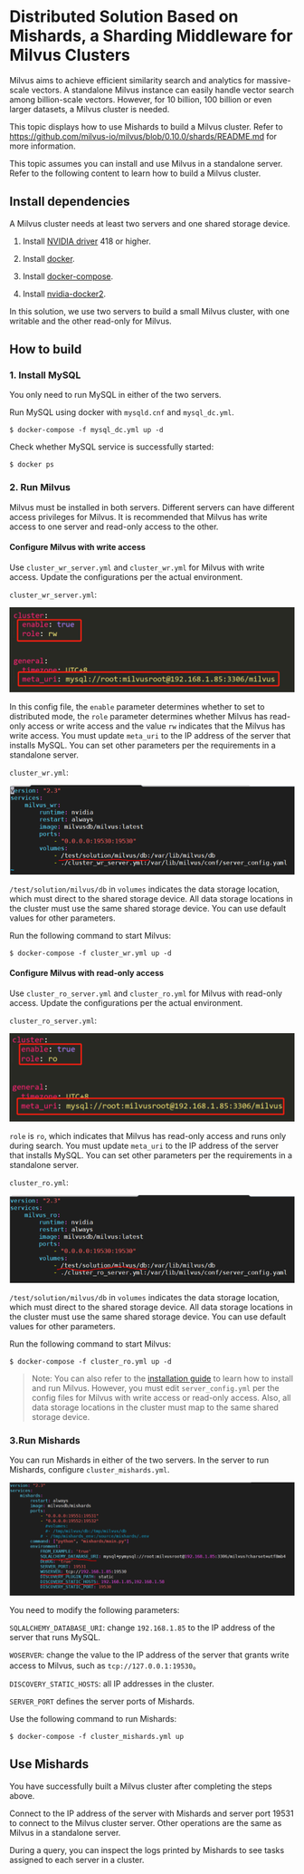 # Distributed Solution Based on Mishards, a Sharding Middleware for Milvus Clusters

Milvus aims to achieve efficient similarity search and analytics for massive-scale vectors. A standalone Milvus instance can easily handle vector search among billion-scale vectors. However, for 10 billion, 100 billion or even larger datasets, a Milvus cluster is needed.

This topic displays how to use Mishards to build a Milvus cluster. Refer to https://github.com/milvus-io/milvus/blob/0.10.0/shards/README.md for more information.

This topic assumes you can install and use Milvus in a standalone server. Refer to the following content to learn how to build a Milvus cluster.

## Install dependencies

A Milvus cluster needs at least two servers and one shared storage device.

1. Install [NVIDIA driver](https://www.nvidia.com/Download/index.aspx) 418 or higher.

2. Install [docker](https://docs.docker.com/install/linux/docker-ce/ubuntu/).

3. Install [docker-compose](https://docs.docker.com/compose/install/).

4. Install [nvidia-docker2](https://github.com/nvidia/nvidia-docker/wiki/Installation-(version-2.0)).

In this solution, we use two servers to build a small Milvus cluster, with one writable and the other read-only for Milvus.

## How to build

### 1. Install MySQL

You only need to run MySQL in either of the two servers.

Run MySQL using docker with `mysqld.cnf` and `mysql_dc.yml`.

```shell
$ docker-compose -f mysql_dc.yml up -d
```

Check whether MySQL service is successfully started:

```shell
$ docker ps
```

### 2. Run Milvus

Milvus must be installed in both servers. Different servers can have different access privileges for Milvus. It is recommended that Milvus has write access to one server and read-only access to the other.

#### Configure Milvus with write access

Use `cluster_wr_server.yml` and `cluster_wr.yml` for Milvus with write access. Update the configurations per the actual environment.

`cluster_wr_server.yml`:

![1577780602167](pic/image-1.png)

In this config file, the `enable` parameter determines whether to set to distributed mode, the `role` parameter determines whether Milvus has read-only access or write access and the value `rw` indicates that the Milvus has write access. You must update `meta_uri` to the IP address of the server that installs MySQL. You can set other parameters per the requirements in a standalone server.

`cluster_wr.yml`:

![1577931601864](pic/1577931601864.png)

`/test/solution/milvus/db` in `volumes` indicates the data storage location, which must direct to the shared storage device. All data storage locations in the cluster must use the same shared storage device. You can use default values for other parameters.

Run the following command to start Milvus:

```shell
$ docker-compose -f cluster_wr.yml up -d
```

#### Configure Milvus with read-only access

Use `cluster_ro_server.yml` and `cluster_ro.yml` for Milvus with read-only access. Update the configurations per the actual environment.

`cluster_ro_server.yml`:

![1577782332404](pic/image-2.png)

`role` is `ro`, which indicates that Milvus has read-only access and runs only during search. You must update `meta_uri` to the IP address of the server that installs MySQL. You can set other parameters per the requirements in a standalone server.

`cluster_ro.yml`:

![1577931719030](pic/1577931719030.png)

`/test/solution/milvus/db` in `volumes` indicates the data storage location, which must direct to the shared storage device. All data storage locations in the cluster must use the same shared storage device. You can use default values for other parameters.

Run the following command to start Milvus:

```shell
$ docker-compose -f cluster_ro.yml up -d
```

> Note: You can also refer to the [installation guide](https://milvus.io/docs/v0.7.1/guides/get_started/install_milvus/gpu_milvus_docker.md) to learn how to install and run Milvus. However, you must edit `server_config.yml` per the config files for Milvus with write access or read-only access. Also, all data storage locations in the cluster must map to the same shared storage device.

### 3.Run Mishards

You can run Mishards in either of the two servers. In the server to run Mishards, configure `cluster_mishards.yml`. 

![1577783243935](pic/1577783243935.png)

You need to modify the following parameters:

`SQLALCHEMY_DATABASE_URI`: change `192.168.1.85` to the IP address of the server that runs MySQL.

`WOSERVER`: change the value to the IP address of the server that grants write access to Milvus, such as `tcp://127.0.0.1:19530`。

`DISCOVERY_STATIC_HOSTS`: all IP addresses in the cluster.

`SERVER_PORT` defines the server ports of Mishards.

Use the following command to run Mishards:

```shell
$ docker-compose -f cluster_mishards.yml up
```

## Use Mishards

You have successfully built a Milvus cluster after completing the steps above.

Connect to the IP address of the server with Mishards and server port 19531 to connect to the Milvus cluster server. Other operations are the same as Milvus in a standalone server.

During a query, you can inspect the logs printed by Mishards to see tasks assigned to each server in a cluster.
